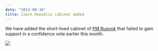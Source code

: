 ```yaml
---
date: "2013-08-16"
title: Czech Republic cabinet added
---
```


We have added the short-lived cabinet of [PM Rusnok](http://dev.parlgov.org/data/cze/cabinet-party/2013-07-10/) that failed to gain support in a confidence vote earlier this month.

![](/images/parliament-germany.jpg)
